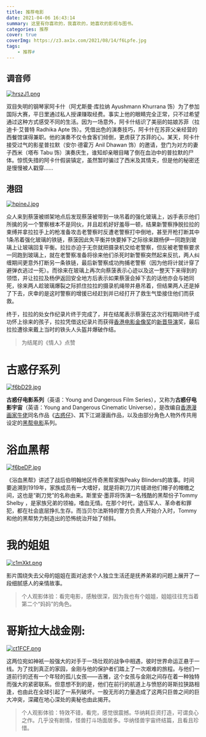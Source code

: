 ```yaml
---
title: 推荐电影
date: 2021-04-06 16:43:14
summary: 这里有你喜欢的，我喜欢的，她喜欢的影视与图书。
categories: 推荐
cover: true
coverImg: https://z3.ax1x.com/2021/08/14/f6Lpfe.jpg
tags:
	- 推荐#
---
```




## 调音师

[![hrszJ1.png](https://z3.ax1x.com/2021/09/02/hrszJ1.png)](https://imgtu.com/i/hrszJ1)

双目失明的钢琴家阿卡什（阿尤斯曼·库拉纳 Ayushmann Khurrana 饰）为了参加国际大赛，平日里通过私人授课赚取经费。事实上他的眼睛完全正常，只不过希望通过这种方式感受不同的生活。因为一场意外，阿卡什结识了美丽的姑娘苏菲（拉迪卡·艾普特 Radhika Apte 饰）。凭借出色的演奏技巧，阿卡什在苏菲父亲经营的西餐馆谋得兼职。他的演奏不仅令食客们倾倒，更虏获了苏菲的心。某天，阿卡什接受过气的影星普拉默（安尔·德霍万 Anil Dhawan 饰）的邀请，登门为对方的妻子西米（塔布 Tabu 饰）演奏庆生，谁知却亲眼目睹了倒在血泊中的普拉默的尸体。惊慌失措的阿卡什假装镇定，虽然暂时骗过了西米及其情夫，但是他的秘密还是慢慢被人戳穿……

## 港囧

[![hpineJ.jpg](https://z3.ax1x.com/2021/08/22/hpineJ.jpg)](https://imgtu.com/i/hpineJ)

众人来到蔡菠被绑架地点后发现蔡菠被带到一块吊着的强化玻璃上，凶手表示他们所擒的另一个警察根本不是同伙，并且趁机好好羞辱一顿，结果新警察挣脱拉拉的束缚并拿拉拉手上的枪准备攻击老警察时反遭老警察打中倒地，甚至开枪打断其中1条吊着强化玻璃的铁链，蔡菠因此失平衡并快要掉下之际徐来跟杨伊一同跑到玻璃上让玻璃回复平衡。拉拉亦迫于无奈就把摄录机交给老警察，但反被老警察要求一同跑到玻璃上，就在老警察准备将徐来他们杀死时新警察突然起来反抗，两人纠缠期间更意外打断另一条铁链，最后新警察成功拘捕老警察（因为他将计就计穿了避弹衣逃过一死）。而徐来在玻璃上再次向蔡菠表示心迹以及这一整天下来得到的领悟，并让拉拉及杨伊返回安全地方后表示如果蔡菠会掉下去的话他亦会与她同死，徐来两人趁玻璃爆裂之际抓住拉拉的摄录机绳带并悬吊着，但结果两人还是掉了下去，庆幸的是这时警察的增援已经赶到并已经打开了救生气垫接住他们而获救。

终于，拉拉的处女作纪录片终于完成了，并在结尾表示蔡菠在这次行程期间终于成功怀上徐来的孩子，拉拉凭借这纪录片而获得[香港电影金像奖](https://zh.wikipedia.org/wiki/香港電影金像獎)的[新晋导演](https://zh.wikipedia.org/w/index.php?title=新晉導演&action=edit&redlink=1)奖，最后拉拉遭徐来戴上当时的铁头人头盔并爆破作结。

> 为结尾的《情人》点赞

# 古惑仔系列

[![f6bD29.jpg](https://z3.ax1x.com/2021/08/14/f6bD29.jpg)](https://imgtu.com/i/f6bD29)

**古惑仔电影系列**（英语：Young and Dangerous Film Series），又称为**古惑仔电影宇宙**（英语：Young and Dangerous Cinematic Universe），是改编自[香港漫画家](https://zh.wikipedia.org/wiki/香港漫畫)[牛佬](https://zh.wikipedia.org/wiki/牛佬)同名作品《[古惑仔](https://zh.wikipedia.org/wiki/古惑仔)》、其下江湖漫画作品，以及由部分角色人物外传共用设定的[黑帮电影](https://zh.wikipedia.org/wiki/黑幫電影)系列。

# 浴血黑帮

[![f6beDP.jpg](https://z3.ax1x.com/2021/08/14/f6beDP.jpg)](https://imgtu.com/i/f6beDP)

《浴血黑帮》讲述了战后伯明翰地区传奇黑帮家族Peaky Blinders的故事。时间要追溯到1919年，家族成员有一大嗜好，就是将剃刀刀片缝进他们帽子的帽檐之间，这也是“剃刀党”的名称由来。斯里安·墨菲将饰演一名残酷的黑帮份子Tommy Shelby ，是家族兄弟的领袖，嗜血无情。在那个时代，退伍军人、革命者和罪犯，都在社会底层挣扎生存。而当贝尔法斯特的警方负责人开始介入时，Tommy和他的黑帮势力制造出的恐怖统治开始了倾斜。

# 我的姐姐

[![c1mXkt.png](https://z3.ax1x.com/2021/04/06/c1mXkt.png)](https://imgtu.com/i/c1mXkt)

影片围绕失去父母的姐姐在面对追求个人独立生活还是抚养弟弟的问题上展开了一段细腻感人的亲情故事。

> 个人观影体验：看完电影，感触很深，因为我也有个姐姐，姐姐往往充当着第二个“妈妈”的角色。

# 哥斯拉大战金刚:

[![ct1FCF.png](https://z3.ax1x.com/2021/04/09/ct1FCF.png)](https://imgtu.com/i/ct1FCF)



这两位宛如神衹一般强大的对手于一场壮观的战争中相遇，彼时世界命运正悬于一线。为了找到真正的家园，金刚与他的保护者们踏上了一次艰难的旅程。与他们一道前行的还有一个年轻的孤儿女孩——吉雅，这个女孩与金刚之间存在着一种独特而强大的紧密联系。但意想不到的是，他们在前行的航道上与愤怒的哥斯拉狭路相逢，也由此在全球引起了一系列破坏。一股无形的力量造成了这两只巨兽之间的巨大冲突，深藏在地心深处的奥秘也由此揭开。

> 个人观影体验：特效不错，看完，感觉很震撼。华纳耗巨资打造，可谓良心之作。几乎没有剧情，怪兽打斗场面居多。华纳怪兽宇宙终结篇，且看且珍惜。